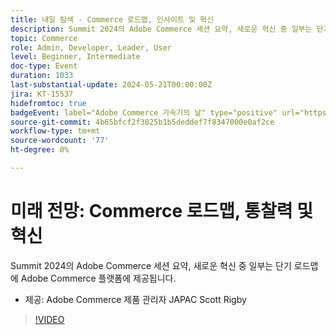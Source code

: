 ```yaml
---
title: 내일 탐색 - Commerce 로드맵, 인사이트 및 혁신
description: Summit 2024의 Adobe Commerce 세션 요약, 새로운 혁신 중 일부는 단기 로드맵에 Adobe Commerce 플랫폼에 제공됩니다.
topic: Commerce
role: Admin, Developer, Leader, User
level: Beginner, Intermediate
doc-type: Event
duration: 1033
last-substantial-update: 2024-05-21T00:00:00Z
jira: KT-15537
hidefromtoc: true
badgeEvent: label="Adobe Commerce 가속기의 날" type="positive" url="https://experienceleague.adobe.com/en/docs/events/apac-commerce-recordings/2024/accelerator-day/overview.html"
source-git-commit: 4b65bfcf2f3025b1b5deddef7f8347000e0af2ce
workflow-type: tm+mt
source-wordcount: '77'
ht-degree: 0%

---
```



# 미래 전망: Commerce 로드맵, 통찰력 및 혁신

Summit 2024의 Adobe Commerce 세션 요약, 새로운 혁신 중 일부는 단기 로드맵에 Adobe Commerce 플랫폼에 제공됩니다.

+ 제공: Adobe Commerce 제품 관리자 JAPAC Scott Rigby

>[!VIDEO](https://video.tv.adobe.com/v/3429264/?learn=on)
